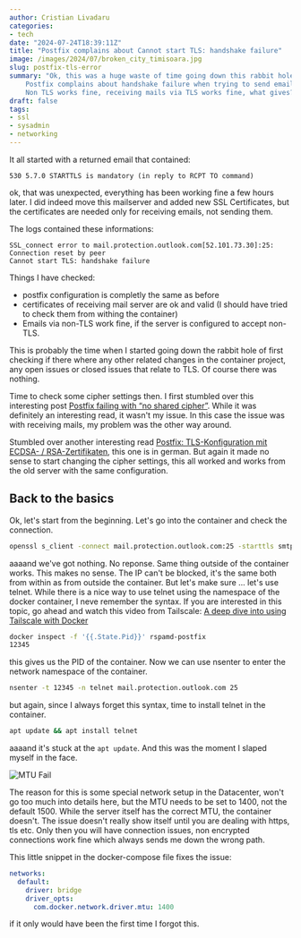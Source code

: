 ```yaml
---
author: Cristian Livadaru
categories:
- tech
date: "2024-07-24T18:39:11Z"
title: "Postfix complains about Cannot start TLS: handshake failure"
image: /images/2024/07/broken_city_timisoara.jpg
slug: postfix-tls-error
summary: "Ok, this was a huge waste of time going down this rabbit hole.
    Postfix complains about handshake failure when trying to send emails over TLS.
    Non TLS works fine, receiving mails via TLS works fine, what gives?"
draft: false
tags:
- ssl
- sysadmin
- networking
---
```


It all started with a returned email that contained:

```
530 5.7.0 STARTTLS is mandatory (in reply to RCPT TO command)
```

ok, that was unexpected, everything has been working fine a few hours later.
I did indeed move this mailserver and added new SSL Certificates, but the
certificates are needed only for receiving emails, not sending them.

The logs contained these informations:

```
SSL_connect error to mail.protection.outlook.com[52.101.73.30]:25: Connection reset by peer
Cannot start TLS: handshake failure
```

Things I have checked:

* postfix configuration is completly the same as before
* certificates of receiving mail server are ok and valid (I should have tried
to check them from withing the container)
* Emails via non-TLS work fine, if the server is configured to accept non-TLS.

This is probably the time when I started going down the rabbit hole of first
checking if there where any other related changes in the container project,
any open issues or closed issues that relate to TLS. Of course there was nothing.

Time to check some cipher settings then.
I first stumbled over this interesting post [Postfix failing with “no shared cipher”](https://michael-prokop.at/blog/2023/09/25/postfix-failing-with-no-shared-cipher/).
While it was definitely an interesting read, it wasn't my issue. In this case the issue was
with receiving mails, my problem was the other way around.

Stumbled over another interesting read [Postfix: TLS-Konfiguration mit ECDSA- / RSA-Zertifikaten](https://www.kuketz-blog.de/postfix-tls-konfiguration-mit-ecdsa-rsa-zertifikaten/),
this one is in german. But again it made no sense to start changing the cipher settings,
this all worked and works from the old server with the same configuration.

## Back to the basics
Ok, let's start from the beginning. Let's go into the container and check the connection.

```bash
openssl s_client -connect mail.protection.outlook.com:25 -starttls smtp
```

aaaand we've got nothing. No reponse. Same thing outside of the container works.
This makes no sense. The IP can't be blocked, it's the same both from within as from
outside the container.
But let's make sure ... let's use telnet.
While there is a nice way to use telnet using the namespace of the docker container,
I neve remember the syntax.
If you are interested in this topic, go ahead and watch this video from Tailscale:
[A deep dive into using Tailscale with Docker](https://youtu.be/tqvvZhGrciQ?feature=shared&t=1157)

```bash
docker inspect -f '{{.State.Pid}}' rspamd-postfix
12345
```
this gives us the PID of the container. Now we can use nsenter to enter the network namespace of the container.

```bash
nsenter -t 12345 -n telnet mail.protection.outlook.com 25
```

but again, since I always forget this syntax, time to install telnet in the container.

```bash
apt update && apt install telnet
```

aaaand it's stuck at the `apt update`.
And this was the moment I slaped myself in the face.

![MTU Fail](/images/2024/07/mtu-fail.jpg)

The reason for this is some special network setup in the Datacenter, won't go too much
into details here, but the MTU needs to be set to 1400, not the default 1500.
While the server itself has the correct MTU, the container doesn't.
The issue doesn't really show itself until you are dealing with https, tls etc.
Only then you will have connection issues, non encrypted connections work fine which
always sends me down the wrong path.

This little snippet in the docker-compose file fixes the issue:
```yaml
networks:
  default:
    driver: bridge
    driver_opts:
      com.docker.network.driver.mtu: 1400
```

if it only would have been the first time I forgot this.
